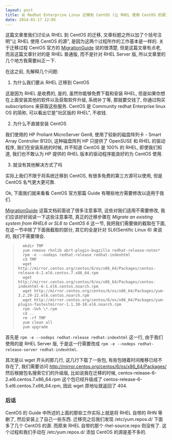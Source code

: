 ```yaml
---
layout: post
title: 从 Redhat Enterprise Linux 迁移到 CentOS (让 RHEL 使用 CentOS 的源)
date: 2014-01-17 12:05
---
```


这篇文章里我们讨论从 RHEL 到 CentOS 的迁移, 文章标题之所以加了个括号注明"让 RHEL 使用 CentOS 的源", 是因为这两个过程所作的工作基本是一样的. 关于迁移过程 CentOS 官方的 [MigrationGuide][MigrationGuide] 说的很清楚, 但是这篇文章有点老, 而且这篇文章针对的是 RHEL 普通版, 而不是针对 RHEL Server 版, 所以文章里的几个地方我需要纠正一下.

在这之前, 先解释几个问题: 

1.  为什么我们要从 RHEL 迁移到 CentOS

这是因为 RHEL 是收费的, 是的, 虽然你能够免费下载和安装 RHEL, 但是如果你想在上面安装其他的软件以及获取软件升级, 系统补丁等, 那就要交钱了, 你通过购买 subscriptions 来获取这些服务. CentOS 是 Community redhat Enterprise linux OS 的简称, 可以看出它是"社区版的 RHEL", 不收钱.

2.  为什么不直接安装 CentOS

我们使用的 HP Proliant MicroServer Gen8, 使用了较新的磁盘阵列卡 - Smart Array Controller B120i, 这种磁盘阵列 HP 只提供了 OpenSUSE 和 RHEL 的驱动程序, 我们在安装系统的时候, 并不知道 CentOS 是 100% 的 RHEL, 即使我们知道, 我们也不敢认为 HP 提供的 RHEL 版本的驱动程序能良好的为 CentOS 使用.

3.  就没有其他解决方式了吗

实际上我们不限于将系统迁移到 CentOS, 有很多免费的第三方源可以使用, 但是 CentOS 名气更大更可靠.

Ok, 下面我们就来看看 CentOS 官方那篇 Guide 有哪些地方需要修改以适用于我们. 

[MigrationGuide][MigrationGuide] 这篇文档前面说了很多注意事项, 这些对我们适用不需要修改, 我们应该好好阅读一下这些注意事项, 真正的迁移步骤在 _Migrate an existing system from RHEL6 or SL6 to CentOS 6_ 这一节, 我把我们需要做的截取在下面, 在这一节中除了下面我截取的部分, 其它的全是针对 SL6(Sentific Linux 6) 来说的, 我们不需要理会.

>       mkdir TMP
>       yum remove rhnlib abrt-plugin-bugzilla redhat-release-notes*
>       rpm -e --nodeps redhat-release redhat-indexhtml
>       cd TMP
>       wget http://mirror.centos.org/centos/6/os/x86_64/Packages/centos-release-6-2.el6.centos.7.x86_64.rpm
>       wget http://mirror.centos.org/centos/6/os/x86_64/Packages/centos-indexhtml-6-1.el6.centos.noarch.rpm
>       wget http://mirror.centos.org/centos/6/os/x86_64/Packages/yum-3.2.29-22.el6.centos.noarch.rpm
>       wget http://mirror.centos.org/centos/6/os/x86_64/Packages/yum-plugin-fastestmirror-1.1.30-10.el6.noarch.rpm
>       rpm -Uvh \*.rpm
>       cd ..
>       rm -rf TMP
>       yum clean all
>       yum upgrade

首先是 `rpm -e --nodeps redhat-release redhat-indexhtml` 这一行, 由于我们使用的是 RHEL Server 版, 于是这一行需要改成 `rpm -e --nodeps redhat-release-server redhat-indexhtml`.

其次是以 wget 开头的那几行, 这几行下载了一些包, 有些包随着时间推移已经不存在了, 我们需要访问 http://mirror.centos.org/centos/6/os/x86_64/Packages/ 然后根据包名搜索它们的升级版, 比如说我在迁移的时候, centos-release-6-2.el6.centos.7.x86_64.rpm 这个包已经升级成了 centos-release-6-5.el6.centos.7.x86_64.rpm, 因此 wget 原地址就返回了 404.

### 后话

CentOS 的 Guide 中所述的上面的那些工作实际上就是将 RHEL 自带的 RHN 等删了, 然后安装上了自己一些东西. 迁移完之后我们发现 /etc/yum.repos.d/ 下面多了几个 CentOS 的源. 而原来 RHEL 自带的那个 rhel-source.repo 则没有了. 这个过程和我们手动在 /etc/yum.repos.d/ 添加 CentOS 的源是差不多的.

[MigrationGuide]: http://wiki.centos.org/HowTos/MigrationGuide
